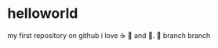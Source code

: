 # helloworld
my first repository on github
i love :coffee: :pizza: and :dancer:.
:car:
branch branch
